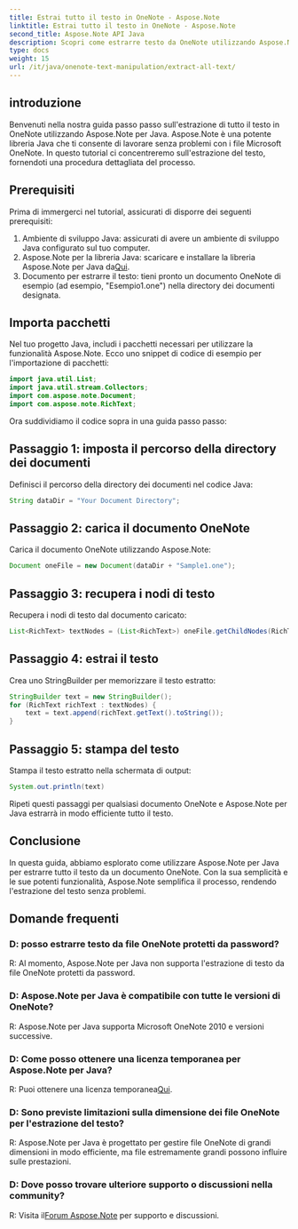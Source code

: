 ```yaml
---
title: Estrai tutto il testo in OneNote - Aspose.Note
linktitle: Estrai tutto il testo in OneNote - Aspose.Note
second_title: Aspose.Note API Java
description: Scopri come estrarre testo da OneNote utilizzando Aspose.Note per Java. Una guida completa con istruzioni dettagliate per l'estrazione del testo senza interruzioni.
type: docs
weight: 15
url: /it/java/onenote-text-manipulation/extract-all-text/
---
```

## introduzione
Benvenuti nella nostra guida passo passo sull'estrazione di tutto il testo in OneNote utilizzando Aspose.Note per Java. Aspose.Note è una potente libreria Java che ti consente di lavorare senza problemi con i file Microsoft OneNote. In questo tutorial ci concentreremo sull'estrazione del testo, fornendoti una procedura dettagliata del processo.
## Prerequisiti
Prima di immergerci nel tutorial, assicurati di disporre dei seguenti prerequisiti:
1. Ambiente di sviluppo Java: assicurati di avere un ambiente di sviluppo Java configurato sul tuo computer.
2.  Aspose.Note per la libreria Java: scaricare e installare la libreria Aspose.Note per Java da[Qui](https://releases.aspose.com/note/java/).
3. Documento per estrarre il testo: tieni pronto un documento OneNote di esempio (ad esempio, "Esempio1.one") nella directory dei documenti designata.
## Importa pacchetti
Nel tuo progetto Java, includi i pacchetti necessari per utilizzare la funzionalità Aspose.Note. Ecco uno snippet di codice di esempio per l'importazione di pacchetti:
```java
import java.util.List;
import java.util.stream.Collectors;
import com.aspose.note.Document;
import com.aspose.note.RichText;
```
Ora suddividiamo il codice sopra in una guida passo passo:
## Passaggio 1: imposta il percorso della directory dei documenti
Definisci il percorso della directory dei documenti nel codice Java:
```java
String dataDir = "Your Document Directory";
```
## Passaggio 2: carica il documento OneNote
Carica il documento OneNote utilizzando Aspose.Note:
```java
Document oneFile = new Document(dataDir + "Sample1.one");
```
## Passaggio 3: recupera i nodi di testo
Recupera i nodi di testo dal documento caricato:
```java
List<RichText> textNodes = (List<RichText>) oneFile.getChildNodes(RichText.class);
```
## Passaggio 4: estrai il testo
Crea uno StringBuilder per memorizzare il testo estratto:
```java
StringBuilder text = new StringBuilder();
for (RichText richText : textNodes) {
    text = text.append(richText.getText().toString());
}
```
## Passaggio 5: stampa del testo
Stampa il testo estratto nella schermata di output:
```java
System.out.println(text)
```
Ripeti questi passaggi per qualsiasi documento OneNote e Aspose.Note per Java estrarrà in modo efficiente tutto il testo.
## Conclusione
In questa guida, abbiamo esplorato come utilizzare Aspose.Note per Java per estrarre tutto il testo da un documento OneNote. Con la sua semplicità e le sue potenti funzionalità, Aspose.Note semplifica il processo, rendendo l'estrazione del testo senza problemi.
## Domande frequenti

### D: posso estrarre testo da file OneNote protetti da password?
R: Al momento, Aspose.Note per Java non supporta l'estrazione di testo da file OneNote protetti da password.
### D: Aspose.Note per Java è compatibile con tutte le versioni di OneNote?
R: Aspose.Note per Java supporta Microsoft OneNote 2010 e versioni successive.
### D: Come posso ottenere una licenza temporanea per Aspose.Note per Java?
 R: Puoi ottenere una licenza temporanea[Qui](https://purchase.aspose.com/temporary-license/).
### D: Sono previste limitazioni sulla dimensione dei file OneNote per l'estrazione del testo?
R: Aspose.Note per Java è progettato per gestire file OneNote di grandi dimensioni in modo efficiente, ma file estremamente grandi possono influire sulle prestazioni.
### D: Dove posso trovare ulteriore supporto o discussioni nella community?
 R: Visita il[Forum Aspose.Note](https://forum.aspose.com/c/note/28) per supporto e discussioni.
